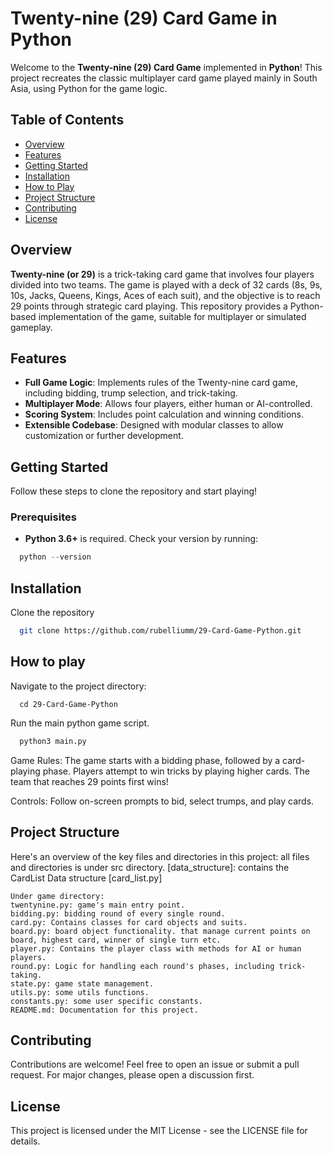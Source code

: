 # Twenty-nine (29) Card Game in Python

Welcome to the **Twenty-nine (29) Card Game** implemented in **Python**! This project recreates the classic multiplayer card game played mainly in South Asia, using Python for the game logic.

## Table of Contents
- [Overview](#overview)
- [Features](#features)
- [Getting Started](#getting-started)
- [Installation](#installation)
- [How to Play](#how-to-play)
- [Project Structure](#project-structure)
- [Contributing](#contributing)
- [License](#license)

## Overview
**Twenty-nine (or 29)** is a trick-taking card game that involves four players divided into two teams. The game is played with a deck of 32 cards (8s, 9s, 10s, Jacks, Queens, Kings, Aces of each suit), and the objective is to reach 29 points through strategic card playing. This repository provides a Python-based implementation of the game, suitable for multiplayer or simulated gameplay.

## Features
- **Full Game Logic**: Implements rules of the Twenty-nine card game, including bidding, trump selection, and trick-taking.
- **Multiplayer Mode**: Allows four players, either human or AI-controlled.
- **Scoring System**: Includes point calculation and winning conditions.
- **Extensible Codebase**: Designed with modular classes to allow customization or further development.

## Getting Started
Follow these steps to clone the repository and start playing!

### Prerequisites
- **Python 3.6+** is required. Check your version by running:
```python
  python --version
```


## Installation
  Clone the repository
```bash
  git clone https://github.com/rubelliumm/29-Card-Game-Python.git
```

## How to play
  Navigate to the project directory:
```
  cd 29-Card-Game-Python
```
  Run the main python game script.
```python
  python3 main.py
```

  Game Rules:
      The game starts with a bidding phase, followed by a card-playing phase.
      Players attempt to win tricks by playing higher cards.
      The team that reaches 29 points first wins!

  Controls:
      Follow on-screen prompts to bid, select trumps, and play cards.

## Project Structure

Here's an overview of the key files and directories in this project:
    all files and directories is under src directory.
    [data_structure]: contains the CardList Data structure [card_list.py]

    Under game directory:
    twentynine.py: game's main entry point.
    bidding.py: bidding round of every single round.
    card.py: Contains classes for card objects and suits.
    board.py: board object functionality. that manage current points on board, highest card, winner of single turn etc.
    player.py: Contains the player class with methods for AI or human players.
    round.py: Logic for handling each round's phases, including trick-taking.
    state.py: game state management.
    utils.py: some utils functions.
    constants.py: some user specific constants.
    README.md: Documentation for this project.

## Contributing
Contributions are welcome! Feel free to open an issue or submit a pull request. For major changes, please open a discussion first.

## License
This project is licensed under the MIT License - see the LICENSE file for details.
